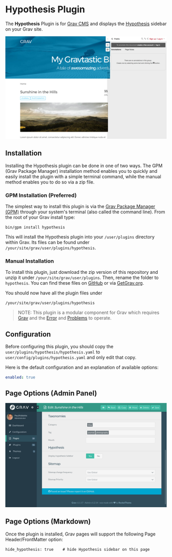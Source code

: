 # Hypothesis Plugin

The **Hypothesis** Plugin is for [Grav CMS](http://github.com/getgrav/grav) and displays the [Hypothesis](https://hypothes.is/) sidebar on your Grav site.

![](https://github.com/paulhibbitts/github-repo-images/blob/master/hypothesis.png?raw=true)

## Installation

Installing the Hypothesis plugin can be done in one of two ways. The GPM (Grav Package Manager) installation method enables you to quickly and easily install the plugin with a simple terminal command, while the manual method enables you to do so via a zip file.

### GPM Installation (Preferred)

The simplest way to install this plugin is via the [Grav Package Manager (GPM)](http://learn.getgrav.org/advanced/grav-gpm) through your system's terminal (also called the command line).  From the root of your Grav install type:

    bin/gpm install hypothesis

This will install the Hypothesis plugin into your `/user/plugins` directory within Grav. Its files can be found under `/your/site/grav/user/plugins/hypothesis`.

### Manual Installation

To install this plugin, just download the zip version of this repository and unzip it under `/your/site/grav/user/plugins`. Then, rename the folder to `hypothesis`. You can find these files on [GitHub](https://github.com/paul-hibbitts/grav-plugin-hypothesis) or via [GetGrav.org](http://getgrav.org/downloads/plugins#extras).

You should now have all the plugin files under

    /your/site/grav/user/plugins/hypothesis

> NOTE: This plugin is a modular component for Grav which requires [Grav](http://github.com/getgrav/grav) and the [Error](https://github.com/getgrav/grav-plugin-error) and [Problems](https://github.com/getgrav/grav-plugin-problems) to operate.

## Configuration

Before configuring this plugin, you should copy the `user/plugins/hypothesis/hypothesis.yaml` to `user/config/plugins/hypothesis.yaml` and only edit that copy.

Here is the default configuration and an explanation of available options:

```yaml
enabled: true
```

## Page Options (Admin Panel)
!['Hypothesis' Admin page option](https://github.com/paulhibbitts/github-repo-images/blob/master/hypothesis-admin-panel-page-options.png?raw=true)

## Page Options (Markdown)
Once the plugin is installed, Grav pages will support the following Page Header/FrontMatter option:

```
hide_hypothesis: true    # hide Hypothesis sidebar on this page
```

